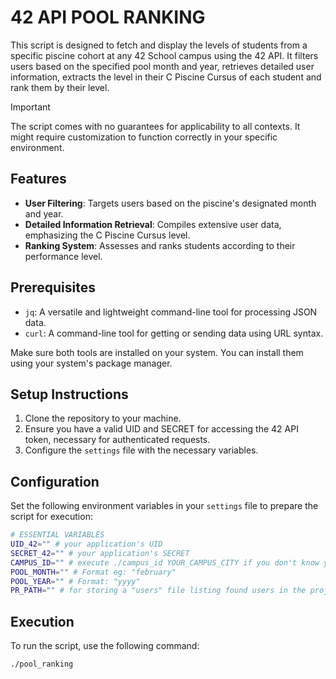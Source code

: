 # 42 API POOL RANKING

This script is designed to fetch and display the levels of students from a specific piscine cohort at any 42 School campus using the 42 API. It filters users based on the specified pool month and year, retrieves detailed user information, extracts the level in their C Piscine Cursus of each student and rank them by their level.

> [!IMPORTANT]
> The script comes with no guarantees for applicability to all contexts. It might require customization to function correctly in your specific environment.

## Features

- **User Filtering**: Targets users based on the piscine's designated month and year.
- **Detailed Information Retrieval**: Compiles extensive user data, emphasizing the C Piscine Cursus level.
- **Ranking System**: Assesses and ranks students according to their performance level.

## Prerequisites

- `jq`: A versatile and lightweight command-line tool for processing JSON data.
- `curl`: A command-line tool for getting or sending data using URL syntax.

Make sure both tools are installed on your system. You can install them using your system's package manager.

## Setup Instructions

1. Clone the repository to your machine.
2. Ensure you have a valid UID and SECRET for accessing the 42 API token, necessary for authenticated requests.
3. Configure the `settings` file with the necessary variables.

## Configuration

Set the following environment variables in your `settings` file to prepare the script for execution:
```bash
# ESSENTIAL VARIABLES
UID_42="" # your application's UID
SECRET_42="" # your application's SECRET
CAMPUS_ID="" # execute ./campus_id YOUR_CAMPUS_CITY if you don't know your campus id
POOL_MONTH="" # Format eg: "february"
POOL_YEAR="" # Format: "yyyy"
PR_PATH="" # for storing a "users" file listing found users in the project directory
```

## Execution

To run the script, use the following command:
```bash
./pool_ranking
```
